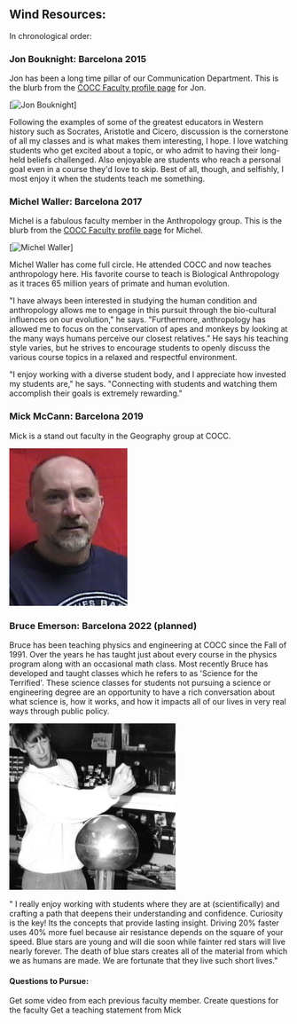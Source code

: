 ## Wind Resources:

In chronological order:

### Jon Bouknight: Barcelona 2015

Jon has been a long time pillar of our Communication Department. This is the blurb from the [COCC Faculty profile page](https://www.cocc.edu/home/faculty-profiles/jon-bouknight.aspx) for Jon.

[![Jon Bouknight](https://www.cocc.edu/home/faculty-profiles/images/jbouknight_wide2.jpg)]

Following the examples of some of the greatest educators in Western history such as Socrates, Aristotle and Cicero, discussion is the cornerstone of all my classes and is what makes them interesting, I hope. I love watching students who get excited about a topic, or who admit to having their long-held beliefs challenged. Also enjoyable are students who reach a personal goal even in a course they'd love to skip. Best of all, though, and selfishly, I most enjoy it when the students teach me something. 

### Michel Waller: Barcelona 2017

Michel is a fabulous faculty member in the Anthropology group. This is the blurb from the [COCC Faculty profile page](https://www.cocc.edu/home/faculty-profiles/michel-waller.aspx) for Michel.

[![Michel Waller](https://www.cocc.edu/home/faculty-profiles/images/michel-waller.jpg)]

Michel Waller has come full circle. He attended COCC and now teaches anthropology here. His favorite course to teach is Biological Anthropology as it traces 65 million years of primate and human evolution.

"I have always been interested in studying the human condition and anthropology allows me to engage in this pursuit through the bio-cultural influences on our evolution," he says. "Furthermore, anthropology has allowed me to focus on the conservation of apes and monkeys by looking at the many ways humans perceive our closest relatives." He says his teaching style varies, but he strives to encourage students to openly discuss the various course topics in a relaxed and respectful environment.

"I enjoy working with a diverse student body, and I appreciate how invested my students are," he says. "Connecting with students and watching them accomplish their goals is extremely rewarding." 

### Mick McCann: Barcelona 2019

Mick is a stand out faculty in the Geography group at COCC.

<img src ="https://raw.githubusercontent.com/smithrockmaker/Barca22/main/book/imagesBarca22/mick-mccann.jpg">

### Bruce Emerson: Barcelona 2022 (planned)

Bruce has been teaching physics and engineering at COCC since the Fall of 1991. Over the years he has taught just about every course in the physics program along with an occasional math class. Most recently Bruce has developed and taught classes which he refers to as 'Science for the Terrified'. These science classes for students not pursuing a science or engineering degree are an opportunity to have a rich conversation about what science is, how it works, and how it impacts all of our lives in very real ways through public policy.

<img src ="https://raw.githubusercontent.com/smithrockmaker/Barca22/main/book/imagesBarca22/bruce-emerson.jpg" width="300">

" I really enjoy working with students where they are at (scientifically) and crafting a path that deepens their understanding and confidence. Curiosity is the key! Its the concepts that provide lasting insight. Driving 20% faster uses 40% more fuel because air resistance depends on the square of your speed. Blue stars are young and will die soon while fainter red stars will live nearly forever. The death of blue stars creates all of the material from which we as humans are made. We are fortunate that they live such short lives."

#### Questions to Pursue:
Get some video from each previous faculty member.
Create questions for the faculty
Get a teaching statement from Mick
